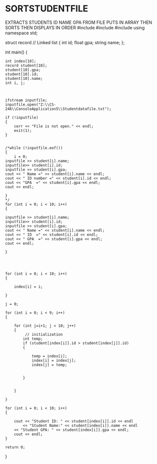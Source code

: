 # SORTSTUDENTFILE
EXTRACTS STUDENTS ID NAME GPA FROM FILE PUTS IN ARRAY THEN SORTS THEN DISPLAYS IN ORDER
#include <iostream>
#include <fstream>
#include <string>
using namespace std;


struct record // Linked list
{
	int id;
	float gpa;
	string name;
};



int main()
{
	
	int index[10];
	record student[10];
	student[10].gpa;
	student[10].id;
	student[10].name;
	int i, j;
	


	ifstream inputfile;
	inputfile.open("Z:\\CS-246\\ConsoleApplication5\\Studentdatafile.txt");

	if (!inputfile)
	{
		cerr << "File is not open." << endl;
		exit(1);
	}

	
	/*while (!inputfile.eof())
	{
		i = 0;
	inputfile >> student[i].name;
	inputfile>> student[i].id;
	inputfile >> student[i].gpa;
	cout << " Name =" << student[i].name << endl;
	cout << " ID number =" << student[i].id << endl;
	cout << "GPA  =" << student[i].gpa << endl;
	cout << endl;

	}
	*/
	for (int i = 0; i < 10; i++)
	{
			
	inputfile >> student[i].name;
	inputfile>> student[i].id;
	inputfile >> student[i].gpa;
	cout << " Name =" << student[i].name << endl;
	cout << " ID  =" << student[i].id << endl;
	cout << " GPA  =" << student[i].gpa << endl;
	cout << endl;
	
	}
	
	

	
	for (int i = 0; i < 10; i++)
	{

		index[i] = i;

	}
	
	j = 0;

	for (int i = 0; i < 9; i++)
	{

		for (int j=i+1; j < 10; j++)
		{
			 // initialization
			int temp;
			if (student[index[i]].id > student[index[j]].id)
			{
				
				temp = index[i];
				index[i] = index[j];
				index[j] = temp;


			}


		}

	}

	for (int i = 0; i < 10; i++)
	{

		cout << "Student ID: " << student[index[i]].id << endl
			<< "Student Name:" << student[index[i]].name << endl
		<< "Student GPA: " << student[index[i]].gpa << endl;
		cout << endl;
	}
	
	return 0;
}
